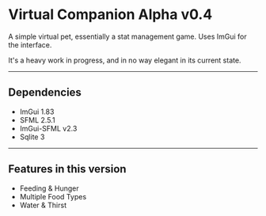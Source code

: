 Virtual Companion Alpha v0.4
============================
A simple virtual pet, essentially a stat management game.
Uses ImGui for the interface.

It's a heavy work in progress, and in no way elegant in its current state.

------------
Dependencies
------------
* ImGui 1.83
* SFML 2.5.1
* ImGui-SFML v2.3
* Sqlite 3

---------------------------
Features in this version
---------------------------
- Feeding & Hunger
- Multiple Food Types
- Water & Thirst


